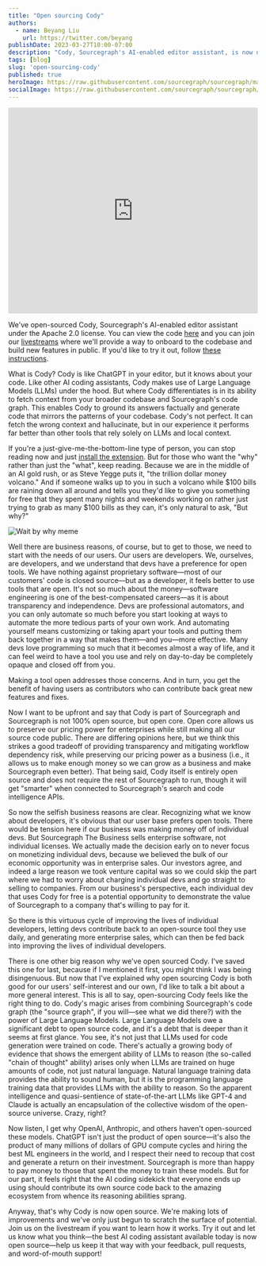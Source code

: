 ```yaml
---
title: "Open sourcing Cody"
authors:
  - name: Beyang Liu
    url: https://twitter.com/beyang
publishDate: 2023-03-27T10:00-07:00
description: "Cody, Sourcegraph's AI-enabled editor assistant, is now open source"
tags: [blog]
slug: 'open-sourcing-cody'
published: true
heroImage: https://raw.githubusercontent.com/sourcegraph/sourcegraph/main/client/cody/resources/cody.png
socialImage: https://raw.githubusercontent.com/sourcegraph/sourcegraph/main/client/cody/resources/cody.png
---
```


<p><iframe width="100%" height="415" src="https://www.youtube.com/embed/EKCtoU0oiCU" title="YouTube video player" frameborder="0" allow="accelerometer; autoplay; clipboard-write; encrypted-media; gyroscope; picture-in-picture; web-share" allowfullscreen></iframe></p>

We've open-sourced Cody, Sourcegraph's AI-enabled editor assistant under the Apache 2.0 license. You can view the code [here](https://sourcegraph.com/github.com/sourcegraph/sourcegraph/-/tree/client/cody) and you can join our [livestreams](https://www.twitch.tv/sourcegraph) where we'll provide a way to onboard to the codebase and build new features in public. If you'd like to try it out, follow [these instructions](https://docs.sourcegraph.com/cody#install-cody).

What is Cody? Cody is like ChatGPT in your editor, but it knows about your code. Like other AI coding assistants, Cody makes use of Large Language Models (LLMs) under the hood. But where Cody differentiates is in its ability to fetch context from your broader codebase and Sourcegraph's code graph. This enables Cody to ground its answers factually and generate code that mirrors the patterns of your codebase. Cody's not perfect. It can fetch the wrong context and hallucinate, but in our experience it performs far better than other tools that rely solely on LLMs and local context.

If you're a just-give-me-the-bottom-line type of person, you can stop reading now and just [install the extension](https://marketplace.visualstudio.com/items?itemName=sourcegraph.cody-ai). But for those who want the "why" rather than just the "what", keep reading. Because we are in the middle of an AI gold rush, or as Steve Yegge puts it, "the trillion dollar money volcano." And if someone walks up to you in such a volcano while $100 bills are raining down all around and tells you they'd like to give you something for free that they spent many nights and weekends working on rather just trying to grab as many $100 bills as they can, it's only natural to ask, "But why?"

![Wait by why meme](https://storage.googleapis.com/sourcegraph-assets/blog/ryan-reynold-but-why-meme.jpg)

Well there are business reasons, of course, but to get to those, we need to start with the needs of our users. Our users are developers. We, ourselves, are developers, and we understand that devs have a preference for open tools. We have nothing against proprietary software—most of our customers' code is closed source—but as a developer, it feels better to use tools that are open. It's not so much about the money—software engineering is one of the best-compensated careers—as it is about transparency and independence. Devs are professional automators, and you can only automate so much before you start looking at ways to automate the more tedious parts of your own work. And automating yourself means customizing or taking apart your tools and putting them back together in a way that makes them—and you—more effective. Many devs love programming so much that it becomes almost a way of life, and it can feel weird to have a tool you use and rely on day-to-day be completely opaque and closed off from you.

Making a tool open addresses those concerns. And in turn, you get the benefit of having users as contributors who can contribute back great new features and fixes.

Now I want to be upfront and say that Cody is part of Sourcegraph and Sourcegraph is not 100% open source, but open core. Open core allows us to preserve our pricing power for enterprises while still making all our source code public. There are differing opinions here, but we think this strikes a good tradeoff of providing transparency and mitigating workflow dependency risk, while preserving our pricing power as a business (i.e., it allows us to make enough money so we can grow as a business and make Sourcegraph even better). That being said, Cody itself is entirely open source and does not require the rest of Sourcegraph to run, though it will get "smarter" when connected to Sourcegraph's search and code intelligence APIs.

So now the selfish business reasons are clear. Recognizing what we know about developers, it's obvious that our user base prefers open tools. There would be tension here if our business was making money off of individual devs. But Sourcegraph The Business sells enterprise software, not individual licenses. We actually made the decision early on to never focus on monetizing individual devs, because we believed the bulk of our economic opportunity was in enterprise sales. Our investors agree, and indeed a large reason we took venture capital was so we could skip the part where we had to worry about charging individual devs and go straight to selling to companies. From our business's perspective, each individual dev that uses Cody for free is a potential opportunity to demonstrate the value of Sourcegraph to a company that's willing to pay for it.

So there is this virtuous cycle of improving the lives of individual developers, letting devs contribute back to an open-source tool they use daily, and generating more enterprise sales, which can then be fed back into improving the lives of individual developers.

There is one other big reason why we've open sourced Cody. I've saved this one for last, because if I mentioned it first, you might think I was being disingenuous. But now that I've explained why open sourcing Cody is both good for our users' self-interest and our own, I'd like to talk a bit about a more general interest. This is all to say, open-sourcing Cody feels like the right thing to do. Cody's magic arises from combining Sourcegraph's code graph (the "source graph", if you will—see what we did there?) with the power of Large Language Models. Large Language Models owe a significant debt to open source code, and it's a debt that is deeper than it seems at first glance. You see, it's not just that LLMs used for code generation were trained on code. There's actually a growing body of evidence that shows the emergent ability of LLMs to reason (the so-called "chain of thought" ability) arises only when LLMs are trained on huge amounts of code, not just natural language. Natural language training data provides the ability to sound human, but it is the programming language training data that provides LLMs with the ability to reason. So the apparent intelligence and quasi-sentience of state-of-the-art LLMs like GPT-4 and Claude is actually an encapsulation of the collective wisdom of the open-source universe. Crazy, right?

Now listen, I get why OpenAI, Anthropic, and others haven't open-sourced these models. ChatGPT isn't just the product of open source—it's also the product of many millions of dollars of GPU compute cycles and hiring the best ML engineers in the world, and I respect their need to recoup that cost and generate a return on their investment. Sourcegraph is more than happy to pay money to those that spent the money to train these models. But for our part, it feels right that the AI coding sidekick that everyone ends up using should contribute its own source code back to the amazing ecosystem from whence its reasoning abilities sprang.

Anyway, that's why Cody is now open source. We're making lots of improvements and we've only just begun to scratch the surface of potential. Join us on the livestream if you want to learn how it works. Try it out and let us know what you think—the best AI coding assistant available today is now open source—help us keep it that way with your feedback, pull requests, and word-of-mouth support!
